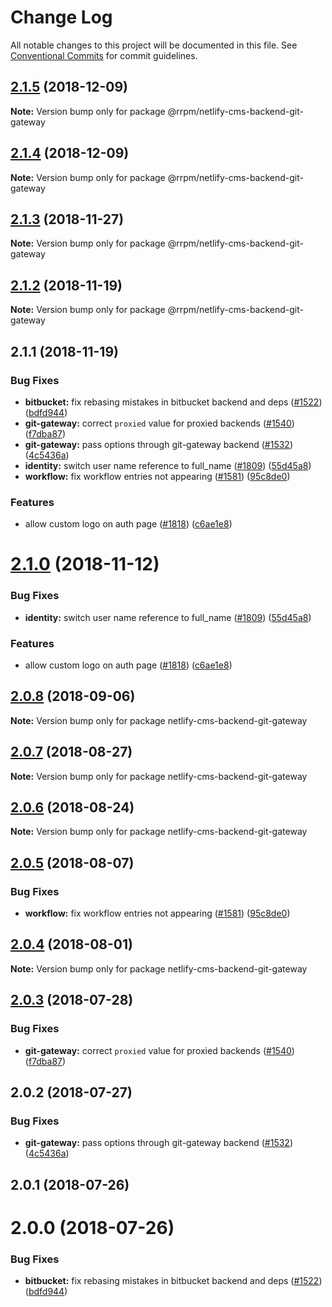 # Change Log

All notable changes to this project will be documented in this file.
See [Conventional Commits](https://conventionalcommits.org) for commit guidelines.

## [2.1.5](https://github.com/railroadpm/rrpm-netlify-cms/tree/master/packages/netlify-cms-backend-git-gateway/compare/@rrpm/netlify-cms-backend-git-gateway@2.1.4...@rrpm/netlify-cms-backend-git-gateway@2.1.5) (2018-12-09)

**Note:** Version bump only for package @rrpm/netlify-cms-backend-git-gateway





## [2.1.4](https://github.com/railroadpm/rrpm-netlify-cms/tree/master/packages/netlify-cms-backend-git-gateway/compare/@rrpm/netlify-cms-backend-git-gateway@2.1.3...@rrpm/netlify-cms-backend-git-gateway@2.1.4) (2018-12-09)

**Note:** Version bump only for package @rrpm/netlify-cms-backend-git-gateway





## [2.1.3](https://github.com/railroadpm/rrpm-netlify-cms/tree/master/packages/netlify-cms-backend-git-gateway/compare/@rrpm/netlify-cms-backend-git-gateway@2.1.2...@rrpm/netlify-cms-backend-git-gateway@2.1.3) (2018-11-27)

**Note:** Version bump only for package @rrpm/netlify-cms-backend-git-gateway





## [2.1.2](https://github.com/railroadpm/rrpm-netlify-cms/tree/master/packages/netlify-cms-backend-git-gateway/compare/@rrpm/netlify-cms-backend-git-gateway@2.1.1...@rrpm/netlify-cms-backend-git-gateway@2.1.2) (2018-11-19)

**Note:** Version bump only for package @rrpm/netlify-cms-backend-git-gateway





## 2.1.1 (2018-11-19)


### Bug Fixes

* **bitbucket:** fix rebasing mistakes in bitbucket backend and deps ([#1522](https://github.com/railroadpm/rrpm-netlify-cms/tree/master/packages/netlify-cms-backend-git-gateway/issues/1522)) ([bdfd944](https://github.com/railroadpm/rrpm-netlify-cms/tree/master/packages/netlify-cms-backend-git-gateway/commit/bdfd944))
* **git-gateway:** correct `proxied` value for proxied backends ([#1540](https://github.com/railroadpm/rrpm-netlify-cms/tree/master/packages/netlify-cms-backend-git-gateway/issues/1540)) ([f7dba87](https://github.com/railroadpm/rrpm-netlify-cms/tree/master/packages/netlify-cms-backend-git-gateway/commit/f7dba87))
* **git-gateway:** pass options through git-gateway backend ([#1532](https://github.com/railroadpm/rrpm-netlify-cms/tree/master/packages/netlify-cms-backend-git-gateway/issues/1532)) ([4c5436a](https://github.com/railroadpm/rrpm-netlify-cms/tree/master/packages/netlify-cms-backend-git-gateway/commit/4c5436a))
* **identity:** switch user name reference to full_name ([#1809](https://github.com/railroadpm/rrpm-netlify-cms/tree/master/packages/netlify-cms-backend-git-gateway/issues/1809)) ([55d45a8](https://github.com/railroadpm/rrpm-netlify-cms/tree/master/packages/netlify-cms-backend-git-gateway/commit/55d45a8))
* **workflow:** fix workflow entries not appearing ([#1581](https://github.com/railroadpm/rrpm-netlify-cms/tree/master/packages/netlify-cms-backend-git-gateway/issues/1581)) ([95c8de0](https://github.com/railroadpm/rrpm-netlify-cms/tree/master/packages/netlify-cms-backend-git-gateway/commit/95c8de0))


### Features

* allow custom logo on auth page ([#1818](https://github.com/railroadpm/rrpm-netlify-cms/tree/master/packages/netlify-cms-backend-git-gateway/issues/1818)) ([c6ae1e8](https://github.com/railroadpm/rrpm-netlify-cms/tree/master/packages/netlify-cms-backend-git-gateway/commit/c6ae1e8))





# [2.1.0](https://github.com/netlify/netlify-cms/tree/master/packages/netlify-cms-backend-git-gateway/compare/netlify-cms-backend-git-gateway@2.0.8...netlify-cms-backend-git-gateway@2.1.0) (2018-11-12)


### Bug Fixes

* **identity:** switch user name reference to full_name ([#1809](https://github.com/netlify/netlify-cms/tree/master/packages/netlify-cms-backend-git-gateway/issues/1809)) ([55d45a8](https://github.com/netlify/netlify-cms/tree/master/packages/netlify-cms-backend-git-gateway/commit/55d45a8))


### Features

* allow custom logo on auth page ([#1818](https://github.com/netlify/netlify-cms/tree/master/packages/netlify-cms-backend-git-gateway/issues/1818)) ([c6ae1e8](https://github.com/netlify/netlify-cms/tree/master/packages/netlify-cms-backend-git-gateway/commit/c6ae1e8))





<a name="2.0.8"></a>
## [2.0.8](https://github.com/netlify/netlify-cms/tree/master/packages/netlify-cms-backend-git-gateway/compare/netlify-cms-backend-git-gateway@2.0.7...netlify-cms-backend-git-gateway@2.0.8) (2018-09-06)




**Note:** Version bump only for package netlify-cms-backend-git-gateway

<a name="2.0.7"></a>
## [2.0.7](https://github.com/netlify/netlify-cms/tree/master/packages/netlify-cms-backend-git-gateway/compare/netlify-cms-backend-git-gateway@2.0.6...netlify-cms-backend-git-gateway@2.0.7) (2018-08-27)




**Note:** Version bump only for package netlify-cms-backend-git-gateway

<a name="2.0.6"></a>
## [2.0.6](https://github.com/netlify/netlify-cms/tree/master/packages/netlify-cms-backend-git-gateway/compare/netlify-cms-backend-git-gateway@2.0.5...netlify-cms-backend-git-gateway@2.0.6) (2018-08-24)




**Note:** Version bump only for package netlify-cms-backend-git-gateway

<a name="2.0.5"></a>
## [2.0.5](https://github.com/netlify/netlify-cms/tree/master/packages/netlify-cms-backend-git-gateway/compare/netlify-cms-backend-git-gateway@2.0.4...netlify-cms-backend-git-gateway@2.0.5) (2018-08-07)


### Bug Fixes

* **workflow:** fix workflow entries not appearing ([#1581](https://github.com/netlify/netlify-cms/tree/master/packages/netlify-cms-backend-git-gateway/issues/1581)) ([95c8de0](https://github.com/netlify/netlify-cms/tree/master/packages/netlify-cms-backend-git-gateway/commit/95c8de0))




<a name="2.0.4"></a>
## [2.0.4](https://github.com/netlify/netlify-cms/tree/master/packages/netlify-cms-backend-git-gateway/compare/netlify-cms-backend-git-gateway@2.0.3...netlify-cms-backend-git-gateway@2.0.4) (2018-08-01)




**Note:** Version bump only for package netlify-cms-backend-git-gateway

<a name="2.0.3"></a>
## [2.0.3](https://github.com/netlify/netlify-cms/tree/master/packages/netlify-cms-backend-git-gateway/compare/netlify-cms-backend-git-gateway@2.0.2...netlify-cms-backend-git-gateway@2.0.3) (2018-07-28)


### Bug Fixes

* **git-gateway:** correct `proxied` value for proxied backends ([#1540](https://github.com/netlify/netlify-cms/tree/master/packages/netlify-cms-backend-git-gateway/issues/1540)) ([f7dba87](https://github.com/netlify/netlify-cms/tree/master/packages/netlify-cms-backend-git-gateway/commit/f7dba87))




<a name="2.0.2"></a>
## 2.0.2 (2018-07-27)


### Bug Fixes

* **git-gateway:** pass options through git-gateway backend ([#1532](https://github.com/netlify/netlify-cms/issues/1532)) ([4c5436a](https://github.com/netlify/netlify-cms/commit/4c5436a))



<a name="2.0.1"></a>
## 2.0.1 (2018-07-26)



<a name="2.0.0"></a>
# 2.0.0 (2018-07-26)


### Bug Fixes

* **bitbucket:** fix rebasing mistakes in bitbucket backend and deps ([#1522](https://github.com/netlify/netlify-cms/issues/1522)) ([bdfd944](https://github.com/netlify/netlify-cms/commit/bdfd944))
